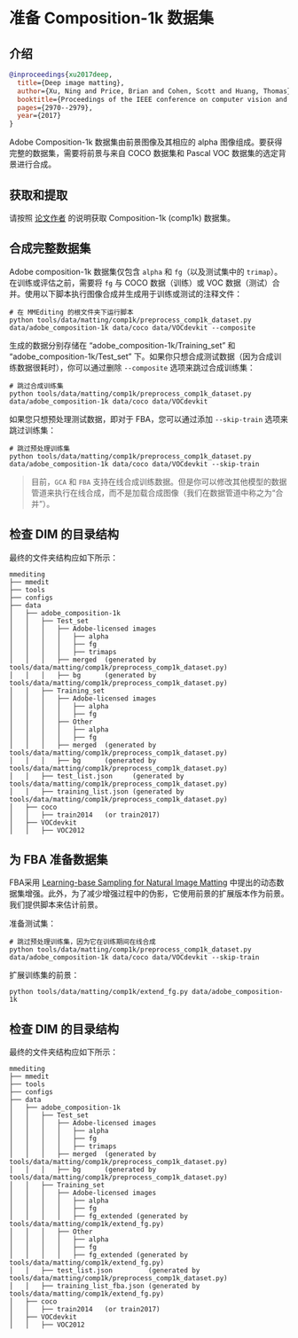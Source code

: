 # 准备 Composition-1k 数据集

## 介绍

<!-- [DATASET] -->

```bibtex
@inproceedings{xu2017deep,
  title={Deep image matting},
  author={Xu, Ning and Price, Brian and Cohen, Scott and Huang, Thomas},
  booktitle={Proceedings of the IEEE conference on computer vision and pattern recognition},
  pages={2970--2979},
  year={2017}
}
```

Adobe Composition-1k 数据集由前景图像及其相应的 alpha 图像组成。要获得完整的数据集，需要将前景与来自 COCO 数据集和 Pascal VOC 数据集的选定背景进行合成。

## 获取和提取

请按照 [论文作者](https://sites.google.com/view/deepimagematting) 的说明获取 Composition-1k (comp1k) 数据集。

## 合成完整数据集

Adobe composition-1k 数据集仅包含 `alpha` 和 `fg`（以及测试集中的 `trimap`）。在训练或评估之前，需要将 `fg` 与 COCO 数据（训练）或 VOC 数据（测试）合并。使用以下脚本执行图像合成并生成用于训练或测试的注释文件：

```shell
# 在 MMEditing 的根文件夹下运行脚本
python tools/data/matting/comp1k/preprocess_comp1k_dataset.py data/adobe_composition-1k data/coco data/VOCdevkit --composite
```

生成的数据分别存储在 “adobe_composition-1k/Training_set” 和 “adobe_composition-1k/Test_set” 下。如果你只想合成测试数据（因为合成训练数据很耗时），你可以通过删除 `--composite` 选项来跳过合成训练集：

```shell
# 跳过合成训练集
python tools/data/matting/comp1k/preprocess_comp1k_dataset.py data/adobe_composition-1k data/coco data/VOCdevkit
```

如果您只想预处理测试数据，即对于 FBA，您可以通过添加 `--skip-train` 选项来跳过训练集：

```shell
# 跳过预处理训练集
python tools/data/matting/comp1k/preprocess_comp1k_dataset.py data/adobe_composition-1k data/coco data/VOCdevkit --skip-train
```

> 目前，`GCA` 和 `FBA` 支持在线合成训练数据。但是你可以修改其他模型的数据管道来执行在线合成，而不是加载合成图像（我们在数据管道中称之为“合并”）。

## 检查 DIM 的目录结构

最终的文件夹结构应如下所示：

```text
mmediting
├── mmedit
├── tools
├── configs
├── data
│   ├── adobe_composition-1k
│   │   ├── Test_set
│   │   │   ├── Adobe-licensed images
│   │   │   │   ├── alpha
│   │   │   │   ├── fg
│   │   │   │   ├── trimaps
│   │   │   ├── merged  (generated by tools/data/matting/comp1k/preprocess_comp1k_dataset.py)
│   │   │   ├── bg      (generated by tools/data/matting/comp1k/preprocess_comp1k_dataset.py)
│   │   ├── Training_set
│   │   │   ├── Adobe-licensed images
│   │   │   │   ├── alpha
│   │   │   │   ├── fg
│   │   │   ├── Other
│   │   │   │   ├── alpha
│   │   │   │   ├── fg
│   │   │   ├── merged  (generated by tools/data/matting/comp1k/preprocess_comp1k_dataset.py)
│   │   │   ├── bg      (generated by tools/data/matting/comp1k/preprocess_comp1k_dataset.py)
│   │   ├── test_list.json     (generated by tools/data/matting/comp1k/preprocess_comp1k_dataset.py)
│   │   ├── training_list.json (generated by tools/data/matting/comp1k/preprocess_comp1k_dataset.py)
│   ├── coco
│   │   ├── train2014   (or train2017)
│   ├── VOCdevkit
│   │   ├── VOC2012
```

## 为 FBA 准备数据集

FBA采用 [Learning-base Sampling for Natural Image Matting](https://openaccess.thecvf.com/content_CVPR_2019/papers/Tang_Learning-Based_Sampling_for_Natural_Image_Matting_CVPR_2019_paper.pdf) 中提出的动态数据集增强。此外，为了减少增强过程中的伪影，它使用前景的扩展版本作为前景。我们提供脚本来估计前景。

准备测试集：

```shell
# 跳过预处理训练集，因为它在训练期间在线合成
python tools/data/matting/comp1k/preprocess_comp1k_dataset.py data/adobe_composition-1k data/coco data/VOCdevkit --skip-train
```

扩展训练集的前景：

```shell
python tools/data/matting/comp1k/extend_fg.py data/adobe_composition-1k
```

## 检查 DIM 的目录结构

最终的文件夹结构应如下所示：

```text
mmediting
├── mmedit
├── tools
├── configs
├── data
│   ├── adobe_composition-1k
│   │   ├── Test_set
│   │   │   ├── Adobe-licensed images
│   │   │   │   ├── alpha
│   │   │   │   ├── fg
│   │   │   │   ├── trimaps
│   │   │   ├── merged  (generated by tools/data/matting/comp1k/preprocess_comp1k_dataset.py)
│   │   │   ├── bg      (generated by tools/data/matting/comp1k/preprocess_comp1k_dataset.py)
│   │   ├── Training_set
│   │   │   ├── Adobe-licensed images
│   │   │   │   ├── alpha
│   │   │   │   ├── fg
│   │   │   │   ├── fg_extended (generated by tools/data/matting/comp1k/extend_fg.py)
│   │   │   ├── Other
│   │   │   │   ├── alpha
│   │   │   │   ├── fg
│   │   │   │   ├── fg_extended (generated by tools/data/matting/comp1k/extend_fg.py)
│   │   ├── test_list.json         (generated by tools/data/matting/comp1k/preprocess_comp1k_dataset.py)
│   │   ├── training_list_fba.json (generated by tools/data/matting/comp1k/extend_fg.py)
│   ├── coco
│   │   ├── train2014   (or train2017)
│   ├── VOCdevkit
│   │   ├── VOC2012
```
